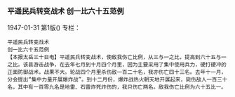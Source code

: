 ### 平遥民兵转变战术  创一比六十五范例

1947-01-31
第1版()
专栏：

    平遥民兵转变战术
    创一比六十五范例
    【本报太岳三十日电】平遥民兵转变战术，使敌我伤亡比例，从三与一之比，提高到六十五与一之比。该县游击战争，在去年七月到十月四个月里，因为主要采用了集中使用兵力，硬打硬冲的正面防御战术，战果不大。轮战四个月里杀伤敌一百二十名，我亦伤亡四十三名。去年十一月，分会提出“集中力量开展爆炸战”。到十二月份，爆炸战热火朝天地开展起来，毙伤敌人一百三十名，其中有一百零九名是地雷、石雷炸死炸伤的，我只伤亡两名。敌我伤亡比例为六十五比一。
